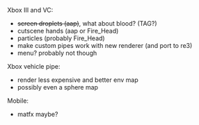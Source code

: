 Xbox III and VC:
- ~~screen droplets (aap)~~, what about blood? (TAG?)
- cutscene hands (aap or Fire_Head)
- particles (probably Fire_Head)
- make custom pipes work with new renderer (and port to re3)
- menu? probably not though

Xbox vehicle pipe:
- render less expensive and better env map
- possibly even a sphere map

Mobile:
- matfx maybe?
